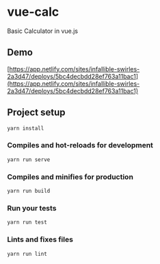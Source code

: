 # vue-calc
Basic Calculator in vue.js 

## Demo
[https://app.netlify.com/sites/infallible-swirles-2a3d47/deploys/5bc4decbdd28ef763a11bac1](https://app.netlify.com/sites/infallible-swirles-2a3d47/deploys/5bc4decbdd28ef763a11bac1)

## Project setup
```
yarn install
```

### Compiles and hot-reloads for development
```
yarn run serve
```

### Compiles and minifies for production
```
yarn run build
```

### Run your tests
```
yarn run test
```

### Lints and fixes files
```
yarn run lint
```
